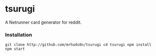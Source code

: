 # tsurugi

A Netrunner card generator for reddit.

### Installation

`
git clone http://github.com/mrhuds0n/tsurugi
cd tsurugi
npm install
npm start
`
